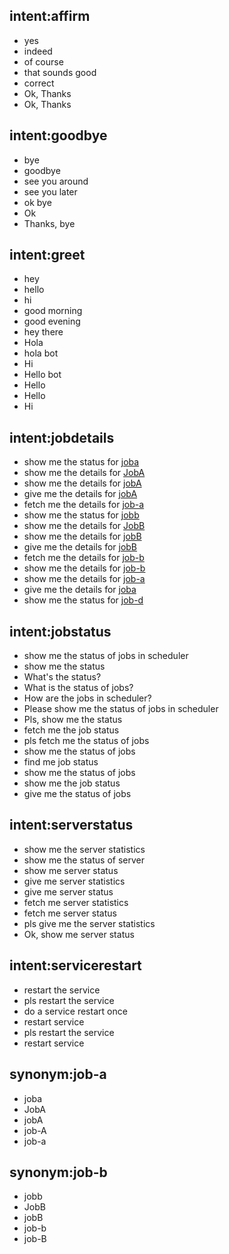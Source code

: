 ## intent:affirm
- yes
- indeed
- of course
- that sounds good
- correct
- Ok, Thanks
- Ok, Thanks

## intent:goodbye
- bye
- goodbye
- see you around
- see you later
- ok bye
- Ok
- Thanks, bye

## intent:greet
- hey
- hello
- hi
- good morning
- good evening
- hey there
- Hola
- hola bot
- Hi
- Hello bot
- Hello
- Hello
- Hi

## intent:jobdetails
- show me the status for [joba](jobname:job-a)
- show me the details for [JobA](jobname:job-a)
- show me the details for [jobA](jobname:job-a)
- give me the details for [jobA](jobname:job-a)
- fetch me the details for [job-a](jobname)
- show me the status for [jobb](jobname:job-b)
- show me the details for [JobB](jobname:job-b)
- show me the details for [jobB](jobname:job-b)
- give me the details for [jobB](jobname:job-b)
- fetch me the details for [job-b](jobname)
- show me the details for [job-b](jobname)
- show me the details for [job-a](jobname)
- give me the details for [joba](jobname:job-a)
- show me the status for [job-d](jobname)

## intent:jobstatus
- show me the status of jobs in scheduler
- show me the status
- What's the status?
- What is the status of jobs?
- How are the jobs in scheduler?
- Please show me the status of jobs in scheduler
- Pls, show me the status
- fetch me the job status
- pls fetch me the status of jobs
- show me the status of jobs
- find me job status
- show me the status of jobs
- show me the job status
- give me the status of jobs

## intent:serverstatus
- show me the server statistics
- show me the status of server
- show me server status
- give me server statistics
- give me server status
- fetch me server statistics
- fetch me server status
- pls give me the server statistics
- Ok, show me server status

## intent:servicerestart
- restart the service
- pls restart the service
- do a service restart once
- restart service
- pls restart the service
- restart service

## synonym:job-a
- joba
- JobA
- jobA
- job-A
- job-a

## synonym:job-b
- jobb
- JobB
- jobB
- job-b
- job-B

